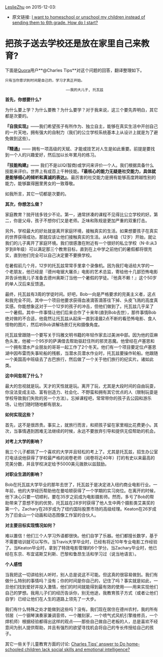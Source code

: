 [LeslieZhu](https://github.com/LeslieZhu) on 2015-12-03:


- 原文链接: [I want to homeschool or unschool my children instead of sending them to 6th grade. How do I start?](https://www.quora.com/I-want-to-homeschool-or-unschool-my-children-instead-of-sending-them-to-6th-grade-How-do-I-start)

# 把孩子送去学校还是放在家里自己来教育?

下面是[Quora](https://www.quora.com/)用户**@Charles Tips**对这个问题的回答，翻译整理如下。


    只有当你意识到时间是自己的，学习才真正开始。
 
                                ——我的大儿子, 托瓦兹


**首先，你想要什么?**

为什么要上学？为什么要教？为什么要学？对于我来说，这三个要先弄明白，其它都是次要的。
 

**『自我实现』**——我们希望孩子有所作为、独立自主，能够在真实生活中开创自己的一片天地，拥有强大的自制力（我们的公立学校系统基本上从设计上就是为了避免做到这些）。
 

**『精通』**—— 拥有一项高级的天赋、才能或技艺对人生是如此重要。前提是要找到一个人的兴趣爱好，然后加以长年累月的练习。
 

**『技能构建』**—— 我们不是以IQ(智商)或学问来评价一个人。我们根据具备什么技能来评价。世界上有成百上千种技能。**『最核心的能力无疑是社交能力，具体就是能够细心的倾听和真诚的表达』**。最厉害的社交能力是拥有能够高度跨越性别的能力，能够赢得圈里男女的一致尊敬。
 

如我所言，其它一切都是次要的。
 

**其次，你想怎么做？**

家庭教育？抛开钱多钱少不论。第一，通常拼凑的课程不见得比公立学校的好。第二，你是父母，孩子不想你们又是老师。乏味和陈规是更加严重的双重打击。
 
另外，学校最大的好处就是离开家庭环境，接触真实的生活。如果想要孩子在真实的世界获得成功，那就应该让他们接触真实的生活。从6年级（12岁）开始，就让我们的儿子离开了家庭环境。我们很感激在附近有一个很好的私立学校（N-8:从3岁到8年级）可以满足那三个教育目标，直到在上中学之前他们的暑假都将很充实，直到他们完全可以自己决定要不要换学校。
 

在暑假前几个月，12岁的托瓦兹常常手里拿个录像机。因为我打电话给大学的一个老朋友，他已经是『德州电锯大屠杀』电影的艺术总监，寄给他十几部恐怖电影并告诉他我儿子准备去德州奥斯汀当他一个暑假的学徒。『他真不赖！』这个50岁的单人汉后来反馈道。


最终，托瓦兹有3周的学徒时间。好吧，Bob一向是严格要求的完美主义者，这点和我完全不同，其中一个项目他要求获得血液滴答滴答往下掉、头皮飞溅的高度真实感。你能想象这对于一个12岁的孩子的冲击，但他们做到了。托瓦兹几乎呆了一个暑假。其中一件事情让他们后来合作了十来年(直到Bob去世），那件事情Bob绝对做的不合适，他竟然让托瓦兹从起床一直到凌晨2点不断的看恐怖电影、食人怪物的图片，然后听Bob讲解场景灯光和摄像角度。


托瓦兹曾跟随一个要写关于玛雅文明书籍的年轻作家去过美洲中部。因为他的亚麻色头发，他被一个95岁的萨满借去帮助驱赶住所的邪灵恶魔。他曾经在卢塞恩和一个拥有潜水产业朋友的哥哥一起工作了2个冬天。他们有一个项目要定位卢塞恩湖中因布雷而失事轮船的残骸，当潜水员潜水作业时，托瓦兹要操作轮船。他跟随一个美国高中班级去了古巴旅行，然后做了一个关于他们旅行的纪实片。诸如此类。
 

**这中间忽视了什么？** 

最大的忽视就是玩。天才的天性就是玩。离开了玩，尤其是大段时间的自由玩耍，你没法变成主动、富有创造力、社会化、不野蛮和拥有其它优点的人（限制玩耍是学校导致我们失败的另一个方法）。忘掉课程吧，常常带你的孩子去公园和游乐场，让他们随时随地都有朋友。
 
 
 **如何实现这些？**
 
 首先，这不是很昂贵。事实上，就旅行而言，和把孩子留在家里相比花费更小。其次，当事情遇到困难无法继续的时候，永远不要放弃引导和提供无偿帮助的机会。
 

**对考上大学的影响？**

我三个儿子都挑了一个喜欢的大学并且轻松的考上了。尤其是托瓦兹，招生办公室打电话说他获得了学校最严格的阅卷老师（阅卷将近40年）打的有史以来最高的完美分数，并且学校决定给予5000美元拨款以兹鼓励。


**对职业生涯的影响？**

Bob在托瓦兹大学毕业的那年去世了，托瓦兹于是决定进入纽约商业电影行业。一年前，他的大学经历帮助他在曼哈顿获得了一个学期的实习岗位。在离开的时候，他下决心只要一切顺利，要在35岁之前成为电影摄影师。然而，多亏了Bob的帮助带来了意想不到的优势，托瓦兹在28岁时获得了他人生中两个摄影类艾美奖的第一个。Zachary在28岁成为了纽约国际股票市场的高级经理。Keaton在26岁成为了旧金山一个动画和动态图像工作室的合伙人。


**对主要目标实现情况如何？**

难以置信！他们三个人学习外语都很快。他们自学了乐器。他们都擅长数学，基于不需要培训就可以写作。当Travis大学毕业时，已经有将近10年专业电影工作经验了。当Keaton毕业时，拿到了特效电影管理的6个学分。当Zachary毕业时，他已经在东京、布宜诺斯艾利斯、巴黎和鲁昂生活和学习过（说当地语言）。

 

**个人感悟**

当我把这一切讲给别人听时，别人总是说这不可能。但这真的很容易做到。我们有做什么特别的事情吗？没有；你的时间是你自己的，记住了吗？事实就是如此，一旦他们找到爱好并投入激情，他们的时间就能得到最有效的使用——用来实现他们自己的梦想。我用儿子们的经历告诉你，别无他途，我教育孩子方式（或者让他们自学）已经让他们在人生的道路上领先了一大步。
 
我们有什么特殊之处才能做到这些吗？没有。我们现在居住在德州农村，我的所有邻居（一个钢琴演奏家兼调音师，一个雕刻家，一个喷气式风机引擎维修员，一个焊机师）根据经验都得出这样的观点——那些自己做自己老板的人，总是喜欢不经意间为别人提供帮助，并且有强烈的欲望寻找机会将自己的专长传授给自己的孩子。
 
 
其它一些关于儿童教育方面的讨论: [Charles Tips' answer to Do home-schooled children lack social skills and emotional intelligence?](https://www.quora.com/Do-home-schooled-children-lack-social-skills-and-emotional-intelligence/answer/Charles-Tips)
